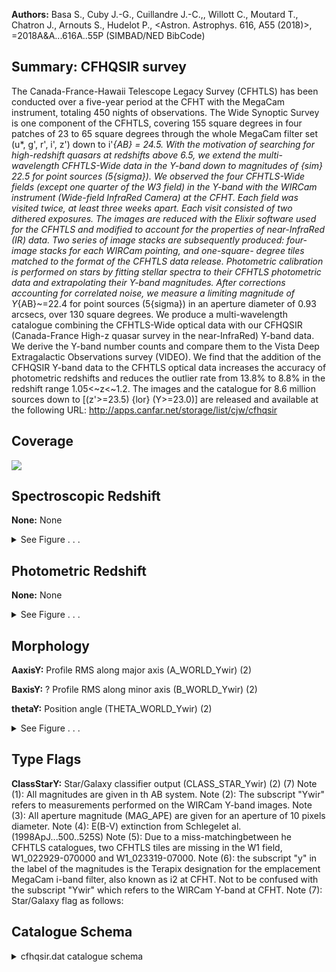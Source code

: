 

**Authors:** Basa S., Cuby J.-G., Cuillandre J.-C.,, Willott C., Moutard T., Chatron J., Arnouts S., Hudelot P., <Astron. Astrophys. 616, A55 (2018)>, =2018A&A...616A..55P (SIMBAD/NED BibCode)

## Summary: CFHQSIR survey

The Canada-France-Hawaii Telescope Legacy Survey (CFHTLS) has been conducted over a five-year period at the CFHT with the MegaCam instrument, totaling 450 nights of observations. The Wide Synoptic Survey is one component of the CFHTLS, covering 155 square degrees in four patches of 23 to 65 square degrees through the whole MegaCam filter set (u*, g', r', i', z') down to i'_{AB} = 24.5. With the motivation of searching for high-redshift quasars at redshifts above 6.5, we extend the multi-wavelength CFHTLS-Wide data in the Y-band down to magnitudes of {sim} 22.5 for point sources (5{sigma}). We observed the four CFHTLS-Wide fields (except one quarter of the W3 field) in the Y-band with the WIRCam instrument (Wide-field InfraRed Camera) at the CFHT. Each field was visited twice, at least three weeks apart. Each visit consisted of two dithered exposures. The images are reduced with the Elixir software used for the CFHTLS and modified to account for the properties of near-InfraRed (IR) data. Two series of image stacks are subsequently produced: four-image stacks for each WIRCam pointing, and one-square- degree tiles matched to the format of the CFHTLS data release. Photometric calibration is performed on stars by fitting stellar spectra to their CFHTLS photometric data and extrapolating their Y-band magnitudes. After corrections accounting for correlated noise, we measure a limiting magnitude of Y_{AB}~=22.4 for point sources (5{sigma}) in an aperture diameter of 0.93 arcsecs, over 130 square degrees. We produce a multi-wavelength catalogue combining the CFHTLS-Wide optical data with our CFHQSIR (Canada-France High-z quasar survey in the near-InfraRed) Y-band data. We derive the Y-band number counts and compare them to the Vista Deep Extragalactic Observations survey (VIDEO). We find that the addition of the CFHQSIR Y-band data to the CFHTLS optical data increases the accuracy of photometric redshifts and reduces the outlier rate from 13.8% to 8.8% in the redshift range 1.05<~z<~1.2. The images and the catalogue for 8.6 million sources down to [(z'>=23.5) {lor} (Y>=23.0)] are released and available at the following URL: http://apps.canfar.net/storage/list/cjw/cfhqsir

## Coverage 

 

 
![](https://github.com/joshgithubbin/Lestrade/blob/main/pages/J_A+A_616_A55/im/coverage.png?raw=true)

## Spectroscopic Redshift 



**None:** None 




<details><summary>See Figure . . .</summary>

![](https://github.com/joshgithubbin/Lestrade/blob/main/pages/J_A+A_616_A55/im/ZSP.png?raw=true)

</details>

## Photometric Redshift 



**None:** None 




<details><summary>See Figure . . .</summary>

![](https://github.com/joshgithubbin/Lestrade/blob/main/pages/J_A+A_616_A55/im//ZPH.png?raw=true)

</details>

## Morphology 



**AaxisY:** Profile RMS along major axis (A_WORLD_Ywir) (2) 

**BaxisY:** ? Profile RMS along minor axis (B_WORLD_Ywir) (2) 

**thetaY:** Position angle (THETA_WORLD_Ywir) (2) 




<details><summary>See Figure . . .</summary>

![](https://github.com/joshgithubbin/Lestrade/blob/main/pages/J_A+A_616_A55/im//morphology.png?raw=true)

</details>
                      
## Type Flags 



**ClassStarY:** Star/Galaxy classifier output (CLASS_STAR_Ywir) (2) (7) Note (1): All magnitudes are given in th AB system. Note (2): The subscript "Ywir" refers to measurements performed on the WIRCam Y-band images. Note (3): All aperture magnitude (MAG_APE) are given for an aperture of 10 pixels diameter. Note (4): E(B-V) extinction from Schlegelet al. (1998ApJ...500..525S) Note (5): Due to a miss-matchingbetween he CFHTLS catalogues, two CFHTLS tiles are missing in the W1 field, W1_022929-070000 and W1_023319-07000. Note (6): the subscript "y" in the label of the magnitudes is the Terapix designation for the emplacement MegaCam i-band filter, also known as i2 at CFHT. Not to be confused with the subscript "Ywir" which refers to the WIRCam Y-band at CFHT. Note (7): Star/Galaxy flag as follows:



## Catalogue Schema 



<details>
<summary>cfhqsir.dat catalogue schema</summary>

| Bytes   | Format   | Units        | Label       | Explanations                                                                                                                                                                                                                                                                                                                                                                                                                                                                                                                                                                                                                                                                                                                                                                                                           |
|:--------|:---------|:-------------|:------------|:-----------------------------------------------------------------------------------------------------------------------------------------------------------------------------------------------------------------------------------------------------------------------------------------------------------------------------------------------------------------------------------------------------------------------------------------------------------------------------------------------------------------------------------------------------------------------------------------------------------------------------------------------------------------------------------------------------------------------------------------------------------------------------------------------------------------------|
| 1- 16   | A16      | ---          | Tile        | CFHTLS T0007 tile (tile) (5)                                                                                                                                                                                                                                                                                                                                                                                                                                                                                                                                                                                                                                                                                                                                                                                           |
| 18- 27  | E10.6    | deg          | RAdeg       | Right ascension (J2000.0) (RAJ2000)                                                                                                                                                                                                                                                                                                                                                                                                                                                                                                                                                                                                                                                                                                                                                                                    |
| 29- 38  | E10.6    | deg          | DEdeg       | Declination (J2000.0) (DECJ2000)                                                                                                                                                                                                                                                                                                                                                                                                                                                                                                                                                                                                                                                                                                                                                                                       |
| 40- 47  | F8.4     | mag          | umag        | ?=-99 CFHTLS u total magnitude (AB) (TOTAL= ISO + delta_mag) (umag) (1)                                                                                                                                                                                                                                                                                                                                                                                                                                                                                                                                                                                                                                                                                                                                                |
| 49- 56  | E8.4     | mag          | e_umag      | ?=-99 rms uncertainty on umag (err_umag)                                                                                                                                                                                                                                                                                                                                                                                                                                                                                                                                                                                                                                                                                                                                                                               |
| 58- 65  | F8.4     | mag          | gmag        | ?=-99 CFHTLS g total magnitude (AB) (TOTAL= ISO + delta_mag) (gmag) (1)                                                                                                                                                                                                                                                                                                                                                                                                                                                                                                                                                                                                                                                                                                                                                |
| 67- 74  | F8.4     | mag          | e_gmag      | ?=-99 rms uncertainty on gmag (err_gmag)                                                                                                                                                                                                                                                                                                                                                                                                                                                                                                                                                                                                                                                                                                                                                                               |
| 76- 83  | F8.4     | mag          | rmag        | ?=-99 CFHTLS r total magnitude (AB) (TOTAL= ISO + delta_mag) (rmag) (1)                                                                                                                                                                                                                                                                                                                                                                                                                                                                                                                                                                                                                                                                                                                                                |
| 85- 92  | F8.4     | mag          | e_rmag      | ?=-99 rms uncertainty on rmag (err_rmag)                                                                                                                                                                                                                                                                                                                                                                                                                                                                                                                                                                                                                                                                                                                                                                               |
| 94-101  | F8.4     | mag          | imag        | ?=-99 CFHTLS i total magnitude (AB) (TOTAL= ISO + delta_mag) (imag) (1)                                                                                                                                                                                                                                                                                                                                                                                                                                                                                                                                                                                                                                                                                                                                                |
| 103-110 | F8.4     | mag          | e_imag      | ?=-99 rms uncertainty on imag (err_imag)                                                                                                                                                                                                                                                                                                                                                                                                                                                                                                                                                                                                                                                                                                                                                                               |
| 112-119 | F8.4     | mag          | ymag        | ?=-99 CFHTLS y total magnitude (AB) (TOTAL= ISO + delta_mag) (zmag) (1) (6)                                                                                                                                                                                                                                                                                                                                                                                                                                                                                                                                                                                                                                                                                                                                            |
| 121-128 | E8.4     | mag          | e_ymag      | ?=-99 rms uncertainty on zmag (err_zmag)                                                                                                                                                                                                                                                                                                                                                                                                                                                                                                                                                                                                                                                                                                                                                                               |
| 130-137 | F8.4     | mag          | zmag        | ?=-99 CFHTLS y total magnitude (AB) (TOTAL= ISO + delta_mag) (zmag) (1)                                                                                                                                                                                                                                                                                                                                                                                                                                                                                                                                                                                                                                                                                                                                                |
| 139-146 | E8.4     | mag          | e_zmag      | ?=-99 rms uncertainty on zmag (err_zmag)                                                                                                                                                                                                                                                                                                                                                                                                                                                                                                                                                                                                                                                                                                                                                                               |
| 148-155 | F8.4     | mag          | YWmag       | ?=-99 WIRCam Y total magnitude (AB) (TOTAL= ISO + delta_mag) (Ywirmag) (2)                                                                                                                                                                                                                                                                                                                                                                                                                                                                                                                                                                                                                                                                                                                                             |
| 157-164 | E8.4     | mag          | e_YWmag     | ?=-99 rms uncertainty on Ywirmag (err_Ywirmag)                                                                                                                                                                                                                                                                                                                                                                                                                                                                                                                                                                                                                                                                                                                                                                         |
| 166-174 | E9.5     | mag          | deltamag    | Weighted mean rescaling factor (from ISO to AUTO) (delta_mag)                                                                                                                                                                                                                                                                                                                                                                                                                                                                                                                                                                                                                                                                                                                                                          |
| 176-183 | F8.4     | mag          | umagISO     | ?=-99 CFHTLS u isophotal magnitude (AB) (MAG_ISO_u) (1)                                                                                                                                                                                                                                                                                                                                                                                                                                                                                                                                                                                                                                                                                                                                                                |
| 185-192 | E8.4     | mag          | e_umagISO   | ?=-99 rms uncertainty on MAG_ISO_u (MAGERR_ISO_u)                                                                                                                                                                                                                                                                                                                                                                                                                                                                                                                                                                                                                                                                                                                                                                      |
| 194-201 | F8.4     | mag          | gmagISO     | ?=-99 CFHTLS g isophotal magnitude (AB) (MAG_ISO_g) (1)                                                                                                                                                                                                                                                                                                                                                                                                                                                                                                                                                                                                                                                                                                                                                                |
| 203-210 | F8.4     | mag          | e_gmagISO   | ?=-99 rms uncertainty on MAG_ISO_g (MAGERR_ISO_g)                                                                                                                                                                                                                                                                                                                                                                                                                                                                                                                                                                                                                                                                                                                                                                      |
| 212-219 | F8.4     | mag          | rmagISO     | ?=-99 CFHTLS r isophotal magnitude (AB) (MAG_ISO_r) (1)                                                                                                                                                                                                                                                                                                                                                                                                                                                                                                                                                                                                                                                                                                                                                                |
| 221-228 | F8.4     | mag          | e_rmagISO   | ?=-99 rms uncertainty on MAG_ISO_r (MAGERR_ISO_r)                                                                                                                                                                                                                                                                                                                                                                                                                                                                                                                                                                                                                                                                                                                                                                      |
| 230-237 | F8.4     | mag          | imagISO     | ?=-99 CFHTLS i isophotal magnitude (AB) (MAG_ISO_i) (1)                                                                                                                                                                                                                                                                                                                                                                                                                                                                                                                                                                                                                                                                                                                                                                |
| 239-246 | F8.4     | mag          | e_imagISO   | ?=-99 rms uncertainty on MAG_ISO_i (MAGERR_ISO_i)                                                                                                                                                                                                                                                                                                                                                                                                                                                                                                                                                                                                                                                                                                                                                                      |
| 248-255 | F8.4     | mag          | ymagISO     | ?=-99 CFHTLS y isophotal magnitude (AB) (MAG_ISO_y) (1) (6)                                                                                                                                                                                                                                                                                                                                                                                                                                                                                                                                                                                                                                                                                                                                                            |
| 257-264 | E8.4     | mag          | e_ymagISO   | ?=-99 rms uncertainty on MAG_ISO_y (MAGERR_ISO_y)                                                                                                                                                                                                                                                                                                                                                                                                                                                                                                                                                                                                                                                                                                                                                                      |
| 266-273 | F8.4     | mag          | zmagISO     | ?=-99 CFHTLS z isophotal magnitude (AB) (MAG_ISO_z) (1)                                                                                                                                                                                                                                                                                                                                                                                                                                                                                                                                                                                                                                                                                                                                                                |
| 275-282 | E8.4     | mag          | e_zmagISO   | ?=-99 rms uncertainty on MAG_ISO_z (AB) (MAGERR_ISO_z)                                                                                                                                                                                                                                                                                                                                                                                                                                                                                                                                                                                                                                                                                                                                                                 |
| 284-291 | F8.4     | mag          | umagAUTO    | ?=-99 CFHTLS u Kron-like elliptical aperture magnitude (AB) (MAG_AUTO_u) (1)                                                                                                                                                                                                                                                                                                                                                                                                                                                                                                                                                                                                                                                                                                                                           |
| 293-300 | E8.4     | mag          | e_umagAUTO  | ?=-99 rms uncertainty on MAG_AUTO_u (MAGERR_AUTO_u)                                                                                                                                                                                                                                                                                                                                                                                                                                                                                                                                                                                                                                                                                                                                                                    |
| 302-309 | F8.4     | mag          | gmagAUTO    | ?=-99 CFHTLS g Kron-like elliptical aperture magnitude (AB) (MAG_AUTO_g) (1)                                                                                                                                                                                                                                                                                                                                                                                                                                                                                                                                                                                                                                                                                                                                           |
| 311-318 | E8.4     | mag          | e_gmagAUTO  | ?=-99 rms uncertainty on MAG_AUTO_g (MAGERR_AUTO_g)                                                                                                                                                                                                                                                                                                                                                                                                                                                                                                                                                                                                                                                                                                                                                                    |
| 320-327 | F8.4     | mag          | rmagAUTO    | ?=-99 CFHTLS r Kron-like elliptical aperture magnitude (AB) (MAG_AUTO_r) (1)                                                                                                                                                                                                                                                                                                                                                                                                                                                                                                                                                                                                                                                                                                                                           |
| 329-336 | E8.4     | mag          | e_rmagAUTO  | ?=-99 rms uncertainty on MAG_AUTO_r (MAGERR_AUTO_r)                                                                                                                                                                                                                                                                                                                                                                                                                                                                                                                                                                                                                                                                                                                                                                    |
| 338-345 | F8.4     | mag          | imagAUTO    | ?=-99 CFHTLS i Kron-like elliptical aperture magnitude (AB) (MAG_AUTO_i) (1)                                                                                                                                                                                                                                                                                                                                                                                                                                                                                                                                                                                                                                                                                                                                           |
| 347-354 | E8.4     | mag          | e_imagAUTO  | ?=-99 rms uncertainty on MAG_AUTO_i (MAGERR_AUTO_i)                                                                                                                                                                                                                                                                                                                                                                                                                                                                                                                                                                                                                                                                                                                                                                    |
| 356-363 | F8.4     | mag          | ymagAUTO    | ?=-99 CFHTLS y Kron-like elliptical aperture magnitude (AB) (MAG_AUTO_y) (1)                                                                                                                                                                                                                                                                                                                                                                                                                                                                                                                                                                                                                                                                                                                                           |
| 365-372 | E8.4     | mag          | e_ymagAUTO  | ?=-99 rms uncertainty on MAG_AUTO_y (MAGERR_AUTO_y) (6)                                                                                                                                                                                                                                                                                                                                                                                                                                                                                                                                                                                                                                                                                                                                                                |
| 374-381 | F8.4     | mag          | zmagAUTO    | ?=-99 CFHTLS z Kron-like elliptical aperture magnitude (AB) (MAG_AUTO_z) (1)                                                                                                                                                                                                                                                                                                                                                                                                                                                                                                                                                                                                                                                                                                                                           |
| 383-390 | E8.4     | mag          | e_zmagAUTO  | ?=-99 rms uncertainty on MAG_AUTO_z (MAGERR_AUTO_z)                                                                                                                                                                                                                                                                                                                                                                                                                                                                                                                                                                                                                                                                                                                                                                    |
| 392-399 | F8.4     | mag          | umagAPER    | ?=-99 CFHTLS u circular aperture magnitude (AB) (MAG_APER_u) (1) (3)                                                                                                                                                                                                                                                                                                                                                                                                                                                                                                                                                                                                                                                                                                                                                   |
| 401-408 | E8.4     | mag          | e_umagAPER  | ?=-99 rms uncertainty on MAG_APER_u (MAGERR_APER_u)                                                                                                                                                                                                                                                                                                                                                                                                                                                                                                                                                                                                                                                                                                                                                                    |
| 410-417 | F8.4     | mag          | gmagAPER    | ?=-99 CFHTLS g circular aperture magnitude (AB) (MAG_APER_g) (1) (3)                                                                                                                                                                                                                                                                                                                                                                                                                                                                                                                                                                                                                                                                                                                                                   |
| 419-426 | E8.4     | mag          | e_gmagAPER  | ?=-99 rms uncertainty on MAG_APER_g (MAGERR_APER_g)                                                                                                                                                                                                                                                                                                                                                                                                                                                                                                                                                                                                                                                                                                                                                                    |
| 428-435 | F8.4     | mag          | rmagAPER    | ?=-99 CFHTLS r circular aperture magnitude (AB) (MAG_APER_r) (1) (3)                                                                                                                                                                                                                                                                                                                                                                                                                                                                                                                                                                                                                                                                                                                                                   |
| 437-444 | E8.4     | mag          | e_rmagAPER  | ?=-99 rms uncertainty on MAG_APER_r (MAGERR_APER_r)                                                                                                                                                                                                                                                                                                                                                                                                                                                                                                                                                                                                                                                                                                                                                                    |
| 446-453 | F8.4     | mag          | imagAPER    | ?=-99 CFHTLS i circular aperture magnitude (AB) (MAG_APER_i) (1) (3)                                                                                                                                                                                                                                                                                                                                                                                                                                                                                                                                                                                                                                                                                                                                                   |
| 455-462 | E8.4     | mag          | e_imagAPER  | ?=-99 rms uncertainty on MAG_APER_i (MAGERR_APER_i)                                                                                                                                                                                                                                                                                                                                                                                                                                                                                                                                                                                                                                                                                                                                                                    |
| 464-471 | F8.4     | mag          | ymagAPER    | ?=-99 CFHTLS y circular aperture magnitude (AB) (MAG_APER_y) (1) (3)                                                                                                                                                                                                                                                                                                                                                                                                                                                                                                                                                                                                                                                                                                                                                   |
| 473-480 | E8.4     | mag          | e_ymagAPER  | ?=-99 rms uncertainty on MAG_APER_y (MAGERR_APER_y)                                                                                                                                                                                                                                                                                                                                                                                                                                                                                                                                                                                                                                                                                                                                                                    |
| 482-489 | F8.4     | mag          | zmagAPER    | ?=-99 CFHTLS z circular aperture magnitude (AB) (MAG_APER_z) (1) (3)                                                                                                                                                                                                                                                                                                                                                                                                                                                                                                                                                                                                                                                                                                                                                   |
| 491-498 | E8.4     | mag          | e_zmagAPER  | ?=-99 rms uncertainty on MAG_APER_z (MAGERR_APER_z)                                                                                                                                                                                                                                                                                                                                                                                                                                                                                                                                                                                                                                                                                                                                                                    |
| 500-504 | F5.3     | mag          | E(B-V)      | CFHTLS E(B-V) extinction (EB_V) (4)                                                                                                                                                                                                                                                                                                                                                                                                                                                                                                                                                                                                                                                                                                                                                                                    |
| 506-513 | F8.4     | mag          | YWmagISO    | ?=-99 WIRCam Y isophotal magnitude (AB) (MAG_ISO_Ywir) (2)                                                                                                                                                                                                                                                                                                                                                                                                                                                                                                                                                                                                                                                                                                                                                             |
| 515-522 | E8.4     | mag          | e_YWmagISO  | ?=-99 rms uncertainty on MAG_APER_z (MAGERR_ISO_Ywir)                                                                                                                                                                                                                                                                                                                                                                                                                                                                                                                                                                                                                                                                                                                                                                  |
| 524-531 | F8.4     | mag          | YWmagAPER   | ?=-99 WIRCam Y isophotal magnitude (AB) (MAG_APER_Ywir) (2)                                                                                                                                                                                                                                                                                                                                                                                                                                                                                                                                                                                                                                                                                                                                                            |
| 533-540 | E8.4     | mag          | e_YWmagAPER | ?=-99 WIRCam Y circular aperture magnitude (MAGERR_APER_Ywir)                                                                                                                                                                                                                                                                                                                                                                                                                                                                                                                                                                                                                                                                                                                                                          |
| 542-549 | F8.4     | mag          | YWmagAUTO   | ?=-99 WIRCam Y Kron-like elliptical aperture magnitude (AB) (MAG_AUTO_Ywir) (2)                                                                                                                                                                                                                                                                                                                                                                                                                                                                                                                                                                                                                                                                                                                                        |
| 551-558 | E8.4     | mag          | e_YWmagAUTO | ?=-99 rms uncertainty on MAG_AUTO_Ywir (MAGERR_AUTO_Ywir)                                                                                                                                                                                                                                                                                                                                                                                                                                                                                                                                                                                                                                                                                                                                                              |
| 560-565 | I6       | pix+2        | AreaY       | Isophotal area above analysis threshold (ISOAREA_IMAGE_Ywir) (2)                                                                                                                                                                                                                                                                                                                                                                                                                                                                                                                                                                                                                                                                                                                                                       |
| 567-572 | I6       | pix+2        | AreaFY      | Isophotal area (filtered) above analysis threshold (ISOAREAF_IMAGE_Ywir) (2)                                                                                                                                                                                                                                                                                                                                                                                                                                                                                                                                                                                                                                                                                                                                           |
| 574-581 | F8.2     | pix          | Xpos        | Object position along the x-axis (X_IMAGE_Ywir) (2)                                                                                                                                                                                                                                                                                                                                                                                                                                                                                                                                                                                                                                                                                                                                                                    |
| 583-590 | F8.2     | pix          | Ypos        | Object position along the y-axis (Y_IMAGE_Ywir) (2)                                                                                                                                                                                                                                                                                                                                                                                                                                                                                                                                                                                                                                                                                                                                                                    |
| 592-603 | E12.10   | deg          | AaxisY      | Profile RMS along major axis (A_WORLD_Ywir) (2)                                                                                                                                                                                                                                                                                                                                                                                                                                                                                                                                                                                                                                                                                                                                                                        |
| 605-616 | E12.10   | deg          | BaxisY      | ? Profile RMS along minor axis (B_WORLD_Ywir) (2)                                                                                                                                                                                                                                                                                                                                                                                                                                                                                                                                                                                                                                                                                                                                                                      |
| 618-622 | F5.1     | deg          | thetaY      | Position angle (THETA_WORLD_Ywir) (2)                                                                                                                                                                                                                                                                                                                                                                                                                                                                                                                                                                                                                                                                                                                                                                                  |
| 624-629 | F6.3     | mag/arcsec+2 | muMaxY      | Peak Surface brightness above background (MU_MAX_Ywir)                                                                                                                                                                                                                                                                                                                                                                                                                                                                                                                                                                                                                                                                                                                                                                 |
| 631-633 | I3       | ---          | FlagsY      | Extraction flags (FLAGS_Ywir)                                                                                                                                                                                                                                                                                                                                                                                                                                                                                                                                                                                                                                                                                                                                                                                          |
| 635-641 | F7.2     | pix          | FWHMImgY    | FWHM assuming a gaussian core (FWHM_IMAGE_Ywir) (2)                                                                                                                                                                                                                                                                                                                                                                                                                                                                                                                                                                                                                                                                                                                                                                    |
| 643-646 | F4.2     | ---          | ClassStarY  | Star/Galaxy classifier output (CLASS_STAR_Ywir) (2) (7) Note (1): All magnitudes are given in th AB system. Note (2): The subscript "Ywir" refers to measurements performed on the WIRCam Y-band images. Note (3): All aperture magnitude (MAG_APE) are given for an aperture of 10 pixels diameter. Note (4): E(B-V) extinction from Schlegelet al. (1998ApJ...500..525S) Note (5): Due to a miss-matchingbetween he CFHTLS catalogues, two CFHTLS tiles are missing in the W1 field, W1_022929-070000 and W1_023319-07000. Note (6): the subscript "y" in the label of the magnitudes is the Terapix designation for the emplacement MegaCam i-band filter, also known as i2 at CFHT. Not to be confused with the subscript "Ywir" which refers to the WIRCam Y-band at CFHT. Note (7): Star/Galaxy flag as follows: |
| 0       | =        | extended     | /           | galaxy / non-star                                                                                                                                                                                                                                                                                                                                                                                                                                                                                                                                                                                                                                                                                                                                                                                                      |
| 1       | =        | point-like   | source      | / star                                                                                                                                                                                                                                                                                                                                                                                                                                                                                                                                                                                                                                                                                                                                                                                                                 |

**Note**: All magnitudes are given in th AB system.
Note (2): The subscript "Ywir" refers to measurements performed on the
 WIRCam Y-band images.
Note (3): All aperture magnitude (MAG_APE) are given for an aperture
 of 10 pixels diameter.
Note (4): E(B-V) extinction from Schlegelet al. (1998ApJ...500..525S)
Note (5): Due to a miss-matchingbetween he CFHTLS catalogues,
 two CFHTLS tiles are missing in the W1 field,
 W1_022929-070000 and W1_023319-07000.
Note (6): the subscript "y" in the label of the magnitudes
 is the Terapix designation for the emplacement MegaCam
 i-band filter, also known as i2 at CFHT. Not to be
 confused with the subscript "Ywir" which refers to
 the WIRCam Y-band at CFHT.
Note (7): Star/Galaxy flag as follows:
  0 = extended / galaxy / non-star
  1 = point-like source / star

</details>

        
        